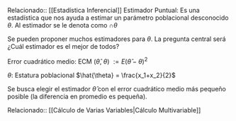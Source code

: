 Relacionado:: [[Estadística Inferencial]]
Estimador Puntual: Es una estadística que nos ayuda a estimar un parámetro poblacional desconocido $\theta$. Al estimador se le denota como $\cap{\theta}$ 

Se pueden proponer muchos estimadores para $\theta$. La pregunta central será ¿Cuál estimador es el mejor de todos? 

Error cuadrático medio: ECM ($\hat{\theta}$, $\theta$) $:= E(\hat{\theta} - \theta)^2$

$\theta :$ Estatura poblacional 
$\hat{\theta} = \frac{x_1+x_2}{2}$ 

Se busca elegir el estimador $\hat{\theta}$ con el error cuadrático medio más pequeño posible (la diferencia en promedio es pequeña). 

Relacionado:: [[Cálculo de Varias Variables|Cálculo Multivariable]]

